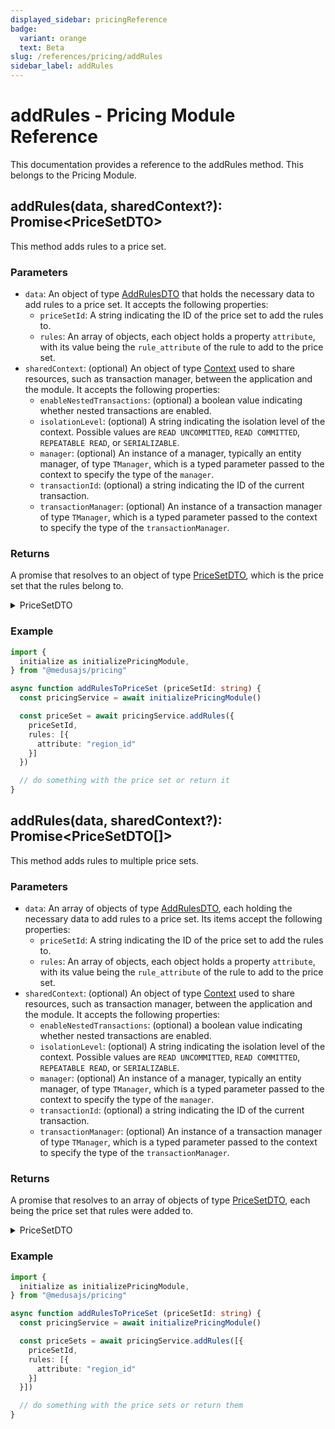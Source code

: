 ```yaml
---
displayed_sidebar: pricingReference
badge:
  variant: orange
  text: Beta
slug: /references/pricing/addRules
sidebar_label: addRules
---
```


# addRules - Pricing Module Reference

This documentation provides a reference to the addRules method. This belongs to the Pricing Module.

## addRules(data, sharedContext?): Promise<PriceSetDTO\>

This method adds rules to a price set.

### Parameters

- `data`: An object of type [AddRulesDTO](../../interfaces/AddRulesDTO.md) that holds the necessary data to add rules to a price set. It accepts the following properties:
	- `priceSetId`: A string indicating the ID of the price set to add the rules to.
	- `rules`: An array of objects, each object holds a property `attribute`, with its value being the `rule_attribute` of the rule to add to the price set.
- `sharedContext`: (optional) An object of type [Context](../../interfaces/Context.md) used to share resources, such as transaction manager, between the application and the module. It accepts the following properties:
	- `enableNestedTransactions`: (optional) a boolean value indicating whether nested transactions are enabled.
	- `isolationLevel`: (optional) A string indicating the isolation level of the context. Possible values are `READ UNCOMMITTED`, `READ COMMITTED`, `REPEATABLE READ`, or `SERIALIZABLE`.
	- `manager`: (optional) An instance of a manager, typically an entity manager, of type `TManager`, which is a typed parameter passed to the context to specify the type of the `manager`.
	- `transactionId`: (optional) a string indicating the ID of the current transaction.
	- `transactionManager`: (optional) An instance of a transaction manager of type `TManager`, which is a typed parameter passed to the context to specify the type of the `transactionManager`.

### Returns

A promise that resolves to an object of type [PriceSetDTO](../../interfaces/PriceSetDTO.md), which is the price set that the rules belong to.

<details>
<summary>
PriceSetDTO
</summary>

- `id`: A string indicating the ID of the price set.
- `money_amounts`: (optional) An array of objects of type [MoneyAmountDTO](../../interfaces/MoneyAmountDTO.md), which holds the prices that belong to this price set. Its items accept the following properties:
	- `amount`: (optional) A number indicating the amount of this price.
	- `currency`: (optional) An object of type [CurrencyDTO](../../interfaces/CurrencyDTO.md) that holds the details of the price's currency. Since this is a relation, it will only be retrieved if it's passed to the `relations` array of the find-configuration options. It accepts the following properties:
		- `code`: a string indicating the code of the currency.
		- `name`: (optional) a string indicating the name of the currency.
		- `symbol`: (optional) a string indicating the symbol of the currency.
		- `symbol_native`: (optional) a string indicating the symbol of the currecy in its native form. This is typically the symbol used when displaying a price.
	- `currency_code`: (optional) A string that indicates the currency code of this price.
	- `id`: A string that indicates the ID of the money amount. A money amount represents a price.
	- `max_quantity`: (optional) A number that indicates the maximum quantity required to be purchased for this price to be applied.
	- `min_quantity`: (optional) A number that indicates the minimum quantity required to be purchased for this price to be applied.
- `rule_types`: (optional) An array of objects of type [RuleTypeDTO](../../interfaces/RuleTypeDTO.md), which holds the rule types applied on this price set. Its items accept the following properties:
	- `default_priority`: A number indicating the priority of the rule type. This is useful when calculating the price of a price set, and multiple rules satisfy the provided context. The higher the value, the higher the priority of the rule type.
	- `id`: A string indicating the ID of the rule type.
	- `name`: A string indicating the display name of the rule type.
	- `rule_attribute`: A string indicating a unique name used to later identify the rule_attribute. For example, it can be used in the `context` parameter of the `calculatePrices` method to specify a rule for calculating the price.

</details>

### Example

```ts
import { 
  initialize as initializePricingModule,
} from "@medusajs/pricing"

async function addRulesToPriceSet (priceSetId: string) {
  const pricingService = await initializePricingModule()

  const priceSet = await pricingService.addRules({
    priceSetId,
    rules: [{
      attribute: "region_id"
    }]
  })

  // do something with the price set or return it
}
```

## addRules(data, sharedContext?): Promise<PriceSetDTO[]\>

This method adds rules to multiple price sets.

### Parameters

- `data`: An array of objects of type [AddRulesDTO](../../interfaces/AddRulesDTO.md), each holding the necessary data to add rules to a price set. Its items accept the following properties:
	- `priceSetId`: A string indicating the ID of the price set to add the rules to.
	- `rules`: An array of objects, each object holds a property `attribute`, with its value being the `rule_attribute` of the rule to add to the price set.
- `sharedContext`: (optional) An object of type [Context](../../interfaces/Context.md) used to share resources, such as transaction manager, between the application and the module. It accepts the following properties:
	- `enableNestedTransactions`: (optional) a boolean value indicating whether nested transactions are enabled.
	- `isolationLevel`: (optional) A string indicating the isolation level of the context. Possible values are `READ UNCOMMITTED`, `READ COMMITTED`, `REPEATABLE READ`, or `SERIALIZABLE`.
	- `manager`: (optional) An instance of a manager, typically an entity manager, of type `TManager`, which is a typed parameter passed to the context to specify the type of the `manager`.
	- `transactionId`: (optional) a string indicating the ID of the current transaction.
	- `transactionManager`: (optional) An instance of a transaction manager of type `TManager`, which is a typed parameter passed to the context to specify the type of the `transactionManager`.

### Returns

A promise that resolves to an array of objects of type [PriceSetDTO](../../interfaces/PriceSetDTO.md), each being the price set that rules were added to.

<details>
<summary>
PriceSetDTO
</summary>

- `id`: A string indicating the ID of the price set.
- `money_amounts`: (optional) An array of objects of type [MoneyAmountDTO](../../interfaces/MoneyAmountDTO.md), which holds the prices that belong to this price set. Its items accept the following properties:
	- `amount`: (optional) A number indicating the amount of this price.
	- `currency`: (optional) An object of type [CurrencyDTO](../../interfaces/CurrencyDTO.md) that holds the details of the price's currency. Since this is a relation, it will only be retrieved if it's passed to the `relations` array of the find-configuration options. It accepts the following properties:
		- `code`: a string indicating the code of the currency.
		- `name`: (optional) a string indicating the name of the currency.
		- `symbol`: (optional) a string indicating the symbol of the currency.
		- `symbol_native`: (optional) a string indicating the symbol of the currecy in its native form. This is typically the symbol used when displaying a price.
	- `currency_code`: (optional) A string that indicates the currency code of this price.
	- `id`: A string that indicates the ID of the money amount. A money amount represents a price.
	- `max_quantity`: (optional) A number that indicates the maximum quantity required to be purchased for this price to be applied.
	- `min_quantity`: (optional) A number that indicates the minimum quantity required to be purchased for this price to be applied.
- `rule_types`: (optional) An array of objects of type [RuleTypeDTO](../../interfaces/RuleTypeDTO.md), which holds the rule types applied on this price set. Its items accept the following properties:
	- `default_priority`: A number indicating the priority of the rule type. This is useful when calculating the price of a price set, and multiple rules satisfy the provided context. The higher the value, the higher the priority of the rule type.
	- `id`: A string indicating the ID of the rule type.
	- `name`: A string indicating the display name of the rule type.
	- `rule_attribute`: A string indicating a unique name used to later identify the rule_attribute. For example, it can be used in the `context` parameter of the `calculatePrices` method to specify a rule for calculating the price.

</details>

### Example

```ts
import { 
  initialize as initializePricingModule,
} from "@medusajs/pricing"

async function addRulesToPriceSet (priceSetId: string) {
  const pricingService = await initializePricingModule()

  const priceSets = await pricingService.addRules([{
    priceSetId,
    rules: [{
      attribute: "region_id"
    }]
  }])

  // do something with the price sets or return them
}
```
